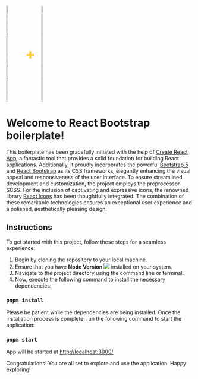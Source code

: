 <div style="display: flex; align-items: center; padding-top: 25px; ">
<img src="https://vitejs.dev/logo.svg" alt="react-bootstrap" width="7%" style="margin-right: 1rem;"/><p style="font-size: 40px; display:block; font-weight:bold; margin-right: 1rem; color: #ffc921;">+</p><img src="https://react-bootstrap.netlify.app/img/logo.svg" alt="react-bootstrap" width="7%" />
</div>

# Welcome to React Bootstrap boilerplate!

This boilerplate has been gracefully initiated with the help of
[Create React App](https://github.com/facebook/create-react-app), a
fantastic tool that provides a solid foundation for building React
applications. Additionally, it proudly incorporates the powerful
[Bootstrap 5](https://getbootstrap.com/) and
[React Bootstrap](https://react-bootstrap.netlify.app/) as its CSS
frameworks, elegantly enhancing the visual appeal and responsiveness
of the user interface. To ensure streamlined development and
customization, the project employs the preprocessor SCSS. For the
inclusion of captivating and expressive icons, the renowned library
[React Icons](https://react-icons.github.io/react-icons/) has been
thoughtfully integrated. The combination of these remarkable
technologies ensures an exceptional user experience and a polished,
aesthetically pleasing design.

## Instructions

To get started with this project, follow these steps for a seamless
experience:

1. Begin by cloning the repository to your local machine.
2. Ensure that you have **Node Version
   [![](https://img.shields.io/badge/v20.3.0-238636)]()** installed on
   your system.
3. Navigate to the project directory using the command line or
   terminal.
4. Now, execute the following command to install the necessary
   dependencies:

### `pnpm install`

Please be patient while the dependencies are being installed. Once the
installation process is complete, run the following command to start
the application:

### `pnpm start`

App will be started at
[http://localhost:3000/](http://localhost:3000/)

Congratulations! You are all set to explore and use the application.
Happy exploring!
